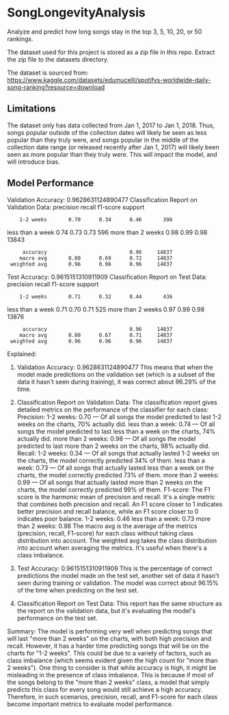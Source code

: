 # SongLongevityAnalysis
Analyze and predict how long songs stay in the top 3, 5, 10, 20, or 50 rankings.

The dataset used for this project is stored as a zip file in this repo. Extract the zip file to the datasets directory.

The dataset is sourced from: https://www.kaggle.com/datasets/edumucelli/spotifys-worldwide-daily-song-ranking?resource=download

## Limitations
The dataset only has data collected from Jan 1, 2017 to Jan 1, 2018. Thus, songs popular outside of the collection dates will 
likely be seen as less popular than they truly were, and songs popular in the middle of the collection date range (or released recently after 
Jan 1, 2017) will likely been seen as more popular than they truly were. This will impact the model, and will introduce bias.

## Model Performance

Validation Accuracy:  0.9628631124890477
Classification Report on Validation Data:
                   precision    recall  f1-score   support

        1-2 weeks       0.70      0.34      0.46       398
 less than a week       0.74      0.73      0.73       596
more than 2 weeks       0.98      0.99      0.98     13843

         accuracy                           0.96     14837
        macro avg       0.80      0.69      0.72     14837
     weighted avg       0.96      0.96      0.96     14837

Test Accuracy:  0.9615151310911909
Classification Report on Test Data:
                   precision    recall  f1-score   support

        1-2 weeks       0.71      0.32      0.44       436
 less than a week       0.71      0.70      0.71       525
more than 2 weeks       0.97      0.99      0.98     13876

         accuracy                           0.96     14837
        macro avg       0.80      0.67      0.71     14837
     weighted avg       0.96      0.96      0.96     14837

Explained:

1. Validation Accuracy: 0.9628631124890477
This means that when the model made predictions on the validation set (which is a subset of the data it hasn't seen during training), it was correct about 96.29% of the time.

2. Classification Report on Validation Data:
The classification report gives detailed metrics on the performance of the classifier for each class:
Precision:
    1-2 weeks: 0.70 — Of all songs the model predicted to last 1-2 weeks on the charts, 70% actually did.
    less than a week: 0.74 — Of all songs the model predicted to last less than a week on the charts, 74% actually did.
    more than 2 weeks: 0.98 — Of all songs the model predicted to last more than 2 weeks on the charts, 98% actually did.
Recall:
    1-2 weeks: 0.34 — Of all songs that actually lasted 1-2 weeks on the charts, the model correctly predicted 34% of them.
    less than a week: 0.73 — Of all songs that actually lasted less than a week on the charts, the model correctly predicted 73% of them.
    more than 2 weeks: 0.99 — Of all songs that actually lasted more than 2 weeks on the charts, the model correctly predicted 99% of them.
F1-score:
The F1 score is the harmonic mean of precision and recall. It's a single metric that combines both precision and recall. An F1 score closer to 1 indicates better precision and recall balance, while an F1 score closer to 0 indicates poor balance.
    1-2 weeks: 0.46
    less than a week: 0.73
    more than 2 weeks: 0.98
The macro avg is the average of the metrics (precision, recall, F1-score) for each class without taking class distribution into account.
The weighted avg takes the class distribution into account when averaging the metrics. It's useful when there's a class imbalance.

3. Test Accuracy: 0.9615151310911909
This is the percentage of correct predictions the model made on the test set, another set of data it hasn't seen during training or validation. The model was correct about 96.15% of the time when predicting on the test set.

4. Classification Report on Test Data:
This report has the same structure as the report on the validation data, but it's evaluating the model's performance on the test set.

Summary:
The model is performing very well when predicting songs that will last "more than 2 weeks" on the charts, with both high precision and recall. However, it has a harder time predicting songs that will be on the charts for "1-2 weeks". This could be due to a variety of factors, such as class imbalance (which seems evident given the high count for "more than 2 weeks").
One thing to consider is that while accuracy is high, it might be misleading in the presence of class imbalance. This is because if most of the songs belong to the "more than 2 weeks" class, a model that simply predicts this class for every song would still achieve a high accuracy. Therefore, in such scenarios, precision, recall, and F1-score for each class become important metrics to evaluate model performance.
